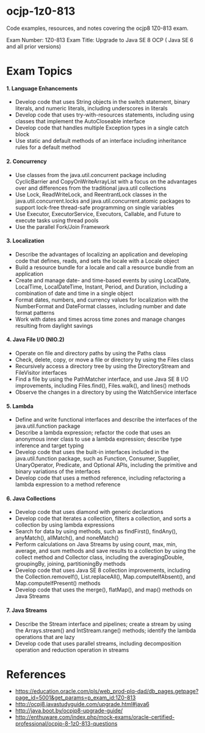 # ocjp-1z0-813
Code examples, resources, and notes covering the ocjp8 1Z0-813 exam.

Exam Number: 1Z0-813
Exam Title: Upgrade to Java SE 8 OCP ( Java SE 6 and all prior versions)

# Exam Topics

#### 1. Language Enhancements

* Develop code that uses String objects in the switch statement, binary literals, and numeric literals, including underscores in literals
* Develop code that uses try-with-resources statements, including using classes that implement the AutoCloseable interface
* Develop code that handles multiple Exception types in a single catch block
* Use static and default methods of an interface including inheritance rules for a default method

#### 2. Concurrency

* Use classes from the java.util.concurrent package including CyclicBarrier and CopyOnWriteArrayList with a focus on the advantages over and differences from the traditional java.util collections 
* Use Lock, ReadWriteLock, and ReentrantLock classes in the java.util.concurrent.locks and java.util.concurrent.atomic packages to support lock-free thread-safe programming on single variables
* Use Executor, ExecutorService, Executors, Callable, and Future to execute tasks using thread pools
* Use the parallel Fork/Join Framework

#### 3. Localization

* Describe the advantages of localizing an application and developing code that defines, reads, and sets the locale with a Locale object
* Build a resource bundle for a locale and call a resource bundle from an application
* Create and manage date- and time-based events by using LocalDate, LocalTime, LocalDateTime, Instant, Period, and Duration, including a combination of date and time in a single object
* Format dates, numbers, and currency values for localization with the NumberFormat and DateFormat classes, including number and date format patterns
* Work with dates and times across time zones and manage changes resulting from daylight savings

#### 4. Java File I/O (NIO.2)

* Operate on file and directory paths by using the Paths class
* Check, delete, copy, or move a file or directory by using the Files class 
* Recursively access a directory tree by using the DirectoryStream and FileVisitor interfaces
* Find a file by using the PathMatcher interface, and use Java SE 8 I/O improvements, including Files.find(), Files.walk(), and lines() methods
* Observe the changes in a directory by using the WatchService interface

#### 5. Lambda

* Define and write functional interfaces and describe the interfaces of the java.util.function package
* Describe a lambda expression; refactor the code that uses an anonymous inner class to use a lambda expression; describe type inference and target typing
* Develop code that uses the built-in interfaces included in the java.util.function package, such as Function, Consumer, Supplier, UnaryOperator, Predicate, and Optional APIs, including the primitive and binary variations of the interfaces
* Develop code that uses a method reference, including refactoring a lambda expression to a method reference

#### 6. Java Collections

* Develop code that uses diamond with generic declarations
* Develop code that iterates a collection, filters a collection, and sorts a collection by using lambda expressions
* Search for data by using methods, such as findFirst(), findAny(), anyMatch(), allMatch(), and noneMatch()
* Perform calculations on Java Streams by using count, max, min, average, and sum methods and save results to a collection by using the collect method and Collector class, including the averagingDouble, groupingBy, joining, partitioningBy methods
* Develop code that uses Java SE 8 collection improvements, including the Collection.removeIf(), List.replaceAll(), Map.computeIfAbsent(), and Map.computeIfPresent() methods
* Develop  code that uses the merge(), flatMap(), and map() methods on Java Streams

#### 7. Java Streams

* Describe the Stream interface and pipelines; create a stream by using the Arrays.stream() and  IntStream.range() methods; identify the lambda operations that are lazy
* Develop code that uses parallel streams, including decomposition operation and reduction operation in streams

# References

* https://education.oracle.com/pls/web_prod-plq-dad/db_pages.getpage?page_id=5001&get_params=p_exam_id:1Z0-813
* http://ocpj8.javastudyguide.com/upgrade.html#java6
* http://java.boot.by/ocpjp8-upgrade-guide/
* http://enthuware.com/index.php/mock-exams/oracle-certified-professional/ocpjp-8-1z0-813-questions
